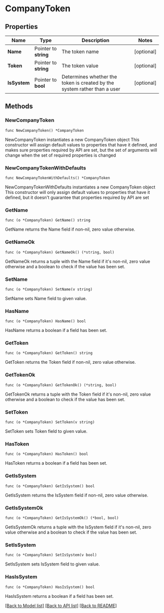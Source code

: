 # CompanyToken

## Properties

Name | Type | Description | Notes
------------ | ------------- | ------------- | -------------
**Name** | Pointer to **string** | The token name | [optional] 
**Token** | Pointer to **string** | The token value | [optional] 
**IsSystem** | Pointer to **bool** | Determines whether the token is created by the system rather than a user | [optional] 

## Methods

### NewCompanyToken

`func NewCompanyToken() *CompanyToken`

NewCompanyToken instantiates a new CompanyToken object
This constructor will assign default values to properties that have it defined,
and makes sure properties required by API are set, but the set of arguments
will change when the set of required properties is changed

### NewCompanyTokenWithDefaults

`func NewCompanyTokenWithDefaults() *CompanyToken`

NewCompanyTokenWithDefaults instantiates a new CompanyToken object
This constructor will only assign default values to properties that have it defined,
but it doesn't guarantee that properties required by API are set

### GetName

`func (o *CompanyToken) GetName() string`

GetName returns the Name field if non-nil, zero value otherwise.

### GetNameOk

`func (o *CompanyToken) GetNameOk() (*string, bool)`

GetNameOk returns a tuple with the Name field if it's non-nil, zero value otherwise
and a boolean to check if the value has been set.

### SetName

`func (o *CompanyToken) SetName(v string)`

SetName sets Name field to given value.

### HasName

`func (o *CompanyToken) HasName() bool`

HasName returns a boolean if a field has been set.

### GetToken

`func (o *CompanyToken) GetToken() string`

GetToken returns the Token field if non-nil, zero value otherwise.

### GetTokenOk

`func (o *CompanyToken) GetTokenOk() (*string, bool)`

GetTokenOk returns a tuple with the Token field if it's non-nil, zero value otherwise
and a boolean to check if the value has been set.

### SetToken

`func (o *CompanyToken) SetToken(v string)`

SetToken sets Token field to given value.

### HasToken

`func (o *CompanyToken) HasToken() bool`

HasToken returns a boolean if a field has been set.

### GetIsSystem

`func (o *CompanyToken) GetIsSystem() bool`

GetIsSystem returns the IsSystem field if non-nil, zero value otherwise.

### GetIsSystemOk

`func (o *CompanyToken) GetIsSystemOk() (*bool, bool)`

GetIsSystemOk returns a tuple with the IsSystem field if it's non-nil, zero value otherwise
and a boolean to check if the value has been set.

### SetIsSystem

`func (o *CompanyToken) SetIsSystem(v bool)`

SetIsSystem sets IsSystem field to given value.

### HasIsSystem

`func (o *CompanyToken) HasIsSystem() bool`

HasIsSystem returns a boolean if a field has been set.


[[Back to Model list]](../README.md#documentation-for-models) [[Back to API list]](../README.md#documentation-for-api-endpoints) [[Back to README]](../README.md)


